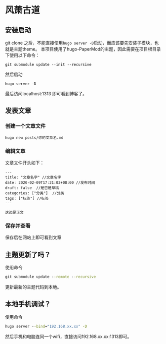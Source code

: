 # 风萧古道

## 安装启动
git clone 之后，不能直接使用``hugo server -D``启动，而应该要先安装子模块，也就是主题theme。
本项目使用了hugo-PaperMod的主题，因此需要在项目根目录下使用以下命令：

```
git submodule update --init --recursive 
```

然后启动
```
hugo server -D
```

最后访问localhost:1313 即可看到博客了。

## 发表文章
### 创建一个文章文件

```
hugo new posts/你的文章名.md
```

### 编辑文章
文章文件开头如下：

```
---
title: "文章名字" //文章名字
date: 2020-02-09T17:21:03+08:00 //发布时间
draft: false  //是否是草稿
categories: ["分类"]  //分类
tags: ["标签"] //标签
---

这边是正文
```

### 保存并查看

保存后在网站上即可看到文章


## 主题更新了吗？
使用命令
``` cmd
git submodule update --remote --recursive
```
更新最新的主题代码到本地。

## 本地手机调试？
使用命令
``` cmd
hugo server --bind="192.168.xx.xx" -D
```
然后手机和电脑连同一个wifi，直接访问192.168.xx.xx:1313即可。